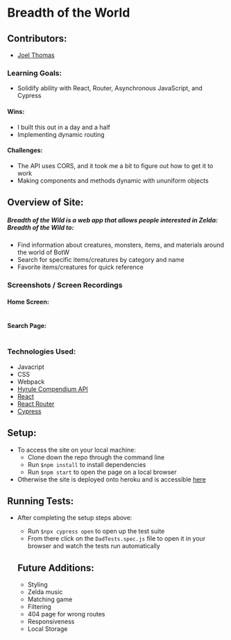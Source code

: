 # Breadth of the World

## Contributors:
* [Joel Thomas](https://github.com/Shakikka)

### Learning Goals:
 * Solidify ability with React, Router, Asynchronous JavaScript, and Cypress
#### Wins:
 * I built this out in a day and a half
 * Implementing dynamic routing
#### Challenges:
  * The API uses CORS, and it took me a bit to figure out how to get it to work
  * Making components and methods dynamic with ununiform objects


## Overview of Site:
##### Breadth of the Wild is a web app that allows people interested in Zelda: Breadth of the Wild to:
  * Find information about creatures, monsters, items, and materials around the world of BotW
  * Search for specific items/creatures by category and name
  * Favorite items/creatures for quick reference

### Screenshots / Screen Recordings
#### Home Screen:
<img src=''/>

#### Search Page:
<img src=''/>

### Technologies Used:
* Javacript
* CSS
* Webpack
* [Hyrule Compendium API](https://github.com/gadhagod/Hyrule-Compendium-API)
* [React](https://reactjs.org/)
* [React Router](https://reactrouter.com/)
* [Cypress](https://www.cypress.io/)

## Setup:
* To access the site on your local machine:
  * Clone down the repo through the command line
  * Run `$npm install` to install dependencies
  * Run `$npm start` to open the page on a local browser
* Otherwise the site is deployed onto heroku and is accessible [here]() 

## Running Tests:
* After completing the setup steps above:
  * Run `$npx cypress open` to open up the test suite
  * From there click on the `DadTests.spec.js` file to open it in your browser and watch the tests run automatically

  ## Future Additions:
  * Styling
  * Zelda music
  * Matching game
  * Filtering
  * 404 page for wrong routes
  * Responsiveness
  * Local Storage